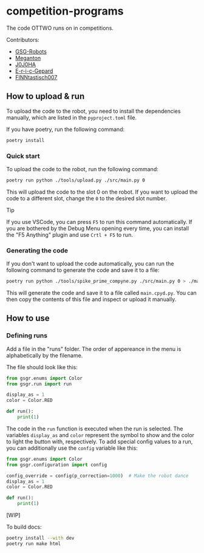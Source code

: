 # competition-programs

The code OTTWO runs on in competitions.

Contributors:

* [GSG-Robots](https://github.com/GSG-Robots)
* [Meganton](https://github.com/Meganton)
* [J0J0HA](https://github.com/J0J0HA)
* [E-r-i-c-Gepard](https://github.com/E-r-i-c-Gepard)
* [FINNtastisch007](https://github.com/FINNtastisch007)

## How to upload & run

To upload the code to the robot, you need to install the dependencies manually, which are listed in the `pyproject.toml` file.

If you have poetry, run the following command:

```bash
poetry install
```

### Quick start

To upload the code to the robot, run the following command:

```bash
poetry run python ./tools/upload.py ./src/main.py 0
```

This will upload the code to the slot 0 on the robot. If you want to upload the code to a different slot, change the `0` to the desired slot number.

> [!TIP]  
> If you use VSCode, you can press `F5` to run this command automatically. If you are bothered by the Debug Menu opening every time, you can install the "F5 Anything" plugin and use `Crtl + F5` to run.

### Generating the code

If you don't want to upload the code automatically, you can run the following command to generate the code and save it to a file:

```bash
poetry run python ./tools/spike_prime_compyne.py ./src/main.py 0 > ./main.cpyd.py
```

This will generate the code and save it to a file called `main.cpyd.py`. You can then copy the contents of this file and inspect or upload it manually.

## How to use

### Defining runs

Add a file in the "runs" folder. The order of appereance in the menu is alphabetically by the filename.

The file should look like this:

```python
from gsgr.enums import Color
from gsgr.run import run

display_as = 1
color = Color.RED

def run():
    print(1)

```

The code in the `run` function is executed when the run is selected.
The variables `display_as` and `color` represent the symbol to show and the color to light the button with, respectively.
To add special config values to a run, you can additionally use the `config` variable like this:

```python
from gsgr.enums import Color
from gsgr.configuration import config

config_override = config(p_correction=1000)  # Make the robot dance
display_as = 1
color = Color.RED

def run():
    print(1)

```

[WIP]

To build docs:

```bash
poetry install --with dev
poetry run make html
```
